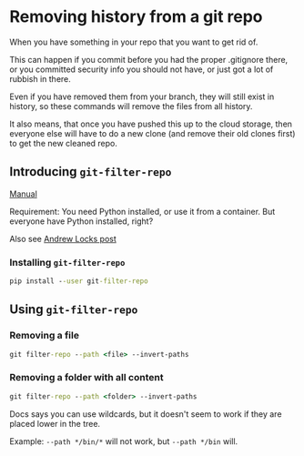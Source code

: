 # Removing history from a git repo

When you have something in your repo that you want to get rid of.

This can happen if you commit before you had the proper .gitignore there, or you committed security info you should not have, or just got a lot of rubbish in there.  

Even if you have removed them from your branch, they will still exist in history, so these commands will remove the files from all history.

It also means, that once you have pushed this up to the cloud storage, then everyone else will have to do a new clone (and remove their old clones first) to get the new cleaned repo.

## Introducing `git-filter-repo`

[Manual](https://htmlpreview.github.io/?https://github.com/newren/git-filter-repo/blob/docs/html/git-filter-repo.html)

Requirement:  You need Python installed, or use it from a container.  But everyone have Python installed, right?

Also see [Andrew Locks post](https://andrewlock.net/rewriting-git-history-simply-with-git-filter-repo/)

### Installing `git-filter-repo`

```cmd
pip install --user git-filter-repo
```

## Using `git-filter-repo`

### Removing a file

```cmd
git filter-repo --path <file> --invert-paths
```

### Removing a folder with all content

```cmd
git filter-repo --path <folder> --invert-paths
```

Docs says you can use wildcards, but it doesn't seem to work if they are placed lower in the tree.

Example: `--path */bin/*` will not work, but `--path */bin` will.




